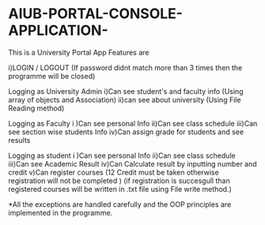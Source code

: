 # AIUB-PORTAL-CONSOLE-APPLICATION-
This is a University Portal App
Features are
 
 i)LOGIN / LOGOUT (If password didnt match more than 3 times then the programme will be closed)
 
 
 Logging as University Admin
        i)Can see student's and faculty info (Using array of objects and Association)
        ii)can see about university (Using File Reading method)
 
 Logging as Faculty
        i )Can see personal Info
        ii)Can see class schedule
        iii)Can see section wise students Info 
        iv)Can assign grade for students and see results
        
  
  Logging as student
   i )Can see personal Info
   ii)Can see class schedule
   iii)Can see Academic Result
   iv)Can Calculate result by inputting number and credit
   v)Can register courses (12 Credit must be taken otherwise registration will not be completed )
          (if registration is succesgull than registered courses will be written in .txt file using File write method.)
          
*All the exceptions are handled carefully and the OOP principles are implemented in the programme.          
 
